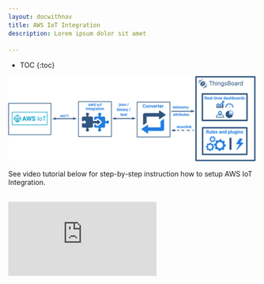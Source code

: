 ```yaml
---
layout: docwithnav
title: AWS IoT Integration
description: Lorem ipsum dolor sit amet 

---
```


* TOC
{:toc}

 ![image](/images/user-guide/integrations/aws-iot-integration.svg)
 
See video tutorial below for step-by-step instruction how to setup AWS IoT Integration.

<br/>
<div id="video">  
 <div id="video_wrapper">
     <iframe src="https://www.youtube.com/embed/LTl9mS4uXyg" frameborder="0" allowfullscreen></iframe>
 </div>
</div> 